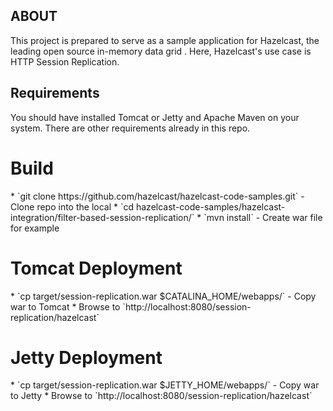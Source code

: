 <h2>ABOUT</h2>
This project is prepared to serve as a sample application for Hazelcast, the leading open source in-memory data grid . Here, Hazelcast's use case is HTTP Session Replication. 

<h2>Requirements</h2>
You should have installed Tomcat or Jetty and Apache Maven on your system. There are other requirements already in this repo.

<h1>Build</h1>
* `git clone https://github.com/hazelcast/hazelcast-code-samples.git` - Clone repo into the local
* `cd hazelcast-code-samples/hazelcast-integration/filter-based-session-replication/`
* `mvn install` - Create war file for example

<h1>Tomcat Deployment</h1>
* `cp target/session-replication.war $CATALINA_HOME/webapps/` - Copy war to Tomcat
* Browse to `http://localhost:8080/session-replication/hazelcast`

<h1>Jetty Deployment</h1>
* `cp target/session-replication.war $JETTY_HOME/webapps/` - Copy war to Jetty
* Browse to `http://localhost:8080/session-replication/hazelcast`

